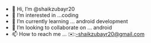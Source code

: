 - 👋 Hi, I’m @shaikzubayr20
- 👀 I’m interested in ...coding
- 🌱 I’m currently learning ... android development
- 💞️ I’m looking to collaborate on ... android
- 📫 How to reach me ... ✉️:-shaikzubayr20@gmail.com

<!---
shaikzubayr20/shaikzubayr20 is a ✨ special ✨ repository because its `README.md` (this file) appears on your GitHub profile.
You can click the Preview link to take a look at your changes.
--->
